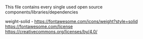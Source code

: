 This file contains every single used open source components/libraries/dependencies

weight-solid - https://fontawesome.com/icons/weight?style=solid
https://fontawesome.com/license
https://creativecommons.org/licenses/by/4.0/
